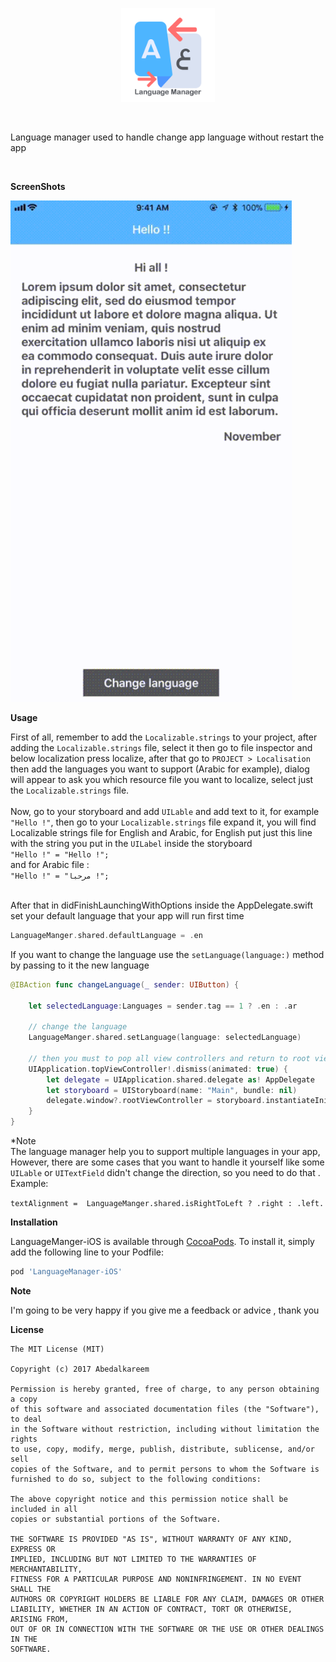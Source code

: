 <p align="center">
<img src="https://github.com/Abedalkareem/LanguageManager-iOS/blob/master/thelogo.png?raw=true"  width="150">  </center>
</p>
<br>

Language manager used to handle change app language without restart the app

<br>


<b>ScreenShots</b>

<img src="https://raw.githubusercontent.com/Abedalkareem/LanguageManager-iOS/master/screenrec.gif"  width="450">

<b>Usage</b>

First of all, remember to add the ```Localizable.strings``` to your project, after adding the ```Localizable.strings``` file, select it then go to file inspector and below localization press localize, after that go to ```PROJECT > Localisation```  then add the languages you want to support (Arabic for example), dialog will appear to ask you which resource file you want to localize, select just the ```Localizable.strings``` file. <br>  <br>
Now, go to your storyboard and add ```UILable``` and add text to it, for example ```"Hello !"```, then go to your ```Localizable.strings``` file expand it, you will find Localizable strings file for English and Arabic, for English put just this line with the string you put in the ```UILabel``` inside the storyboard   <br>
```"Hello !" = "Hello !";```  <br>
and for Arabic file :  <br>
```"Hello !" = "مرحبا !";```  <br>


<br>
After that in didFinishLaunchingWithOptions inside the AppDelegate.swift set your default language that your app will run first time

```swift
LanguageManger.shared.defaultLanguage = .en
```

If you want to change the language use the ```setLanguage(language:)``` method by passing to it the new language

```swift
@IBAction func changeLanguage(_ sender: UIButton) {

    let selectedLanguage:Languages = sender.tag == 1 ? .en : .ar

    // change the language
    LanguageManger.shared.setLanguage(language: selectedLanguage)

    // then you must to pop all view controllers and return to root view controller then re set the root view controller 
    UIApplication.topViewController!.dismiss(animated: true) {
        let delegate = UIApplication.shared.delegate as! AppDelegate
        let storyboard = UIStoryboard(name: "Main", bundle: nil)
        delegate.window?.rootViewController = storyboard.instantiateInitialViewController()
    }
}
```

*Note <br>
The language manager help you to support multiple languages in your app, However, there are some cases that you want to handle it yourself like some ```UILable``` or ```UITextField``` didn't change the direction, so you need to do that .
Example:

``` textAlignment =  LanguageManger.shared.isRightToLeft ? .right : .left. ```

<b>Installation</b>

LanguageManger-iOS is available through [CocoaPods](https://cocoapods.org). To install
it, simply add the following line to your Podfile:

```ruby
pod 'LanguageManager-iOS'
```

<b>Note</b>

I'm going to be very happy if you give me a feedback or advice , thank you


<b>License</b>

```
The MIT License (MIT)

Copyright (c) 2017 Abedalkareem

Permission is hereby granted, free of charge, to any person obtaining a copy
of this software and associated documentation files (the "Software"), to deal
in the Software without restriction, including without limitation the rights
to use, copy, modify, merge, publish, distribute, sublicense, and/or sell
copies of the Software, and to permit persons to whom the Software is
furnished to do so, subject to the following conditions:

The above copyright notice and this permission notice shall be included in all
copies or substantial portions of the Software.

THE SOFTWARE IS PROVIDED "AS IS", WITHOUT WARRANTY OF ANY KIND, EXPRESS OR
IMPLIED, INCLUDING BUT NOT LIMITED TO THE WARRANTIES OF MERCHANTABILITY,
FITNESS FOR A PARTICULAR PURPOSE AND NONINFRINGEMENT. IN NO EVENT SHALL THE
AUTHORS OR COPYRIGHT HOLDERS BE LIABLE FOR ANY CLAIM, DAMAGES OR OTHER
LIABILITY, WHETHER IN AN ACTION OF CONTRACT, TORT OR OTHERWISE, ARISING FROM,
OUT OF OR IN CONNECTION WITH THE SOFTWARE OR THE USE OR OTHER DEALINGS IN THE
SOFTWARE.
```
